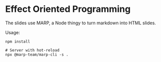 # Effect Oriented Programming

The slides use MARP, a Node thingy to turn markdown into HTML slides.

Usage:

```
npm install

# Server with hot-reload
npx @marp-team/marp-cli -s .
```
